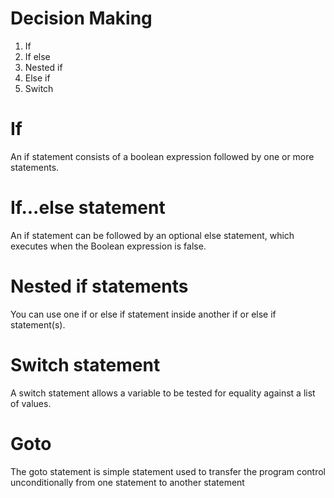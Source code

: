 # Decision Making
1. If
2. If else
3. Nested if 
4. Else if 
5. Switch 


# If 
An if statement consists of a boolean expression followed by one or more statements.

# If...else statement
An if statement can be followed by an optional else statement, which executes when the Boolean expression is false.

# Nested if statements
You can use one if or else if statement inside another if or else if statement(s).

# Switch statement
A switch statement allows a variable to be tested for equality against a list of values.

# Goto
The goto statement is simple statement used to transfer the program control unconditionally from one statement to another statement
